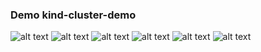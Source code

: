 ### Demo kind-cluster-demo

![alt text](grafana-dashboard-demo.png) ![alt text](kind-cluster-setup-demo.png) ![alt text](prometheus-dashboard.png) ![alt text](result-app.png) ![alt text](sg-rules.png) ![alt text](vote-app.png)